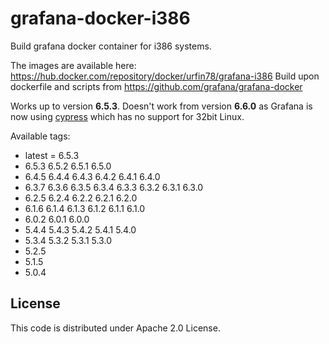 # grafana-docker-i386

Build grafana docker container for i386 systems.

The images are available here: https://hub.docker.com/repository/docker/urfin78/grafana-i386
Build upon dockerfile and scripts from https://github.com/grafana/grafana-docker

Works up to version **6.5.3**.
Doesn't work from version **6.6.0** as Grafana is now using [cypress](https://cypress.io) which has no support for 32bit Linux.

Available tags:
* latest = 6.5.3
* 6.5.3 6.5.2 6.5.1 6.5.0
* 6.4.5 6.4.4 6.4.3 6.4.2 6.4.1 6.4.0
* 6.3.7 6.3.6 6.3.5 6.3.4 6.3.3 6.3.2 6.3.1 6.3.0
* 6.2.5 6.2.4 6.2.2 6.2.1 6.2.0
* 6.1.6 6.1.4 6.1.3 6.1.2 6.1.1 6.1.0
* 6.0.2 6.0.1 6.0.0 
* 5.4.4 5.4.3 5.4.2 5.4.1 5.4.0 
* 5.3.4 5.3.2 5.3.1 5.3.0
* 5.2.5
* 5.1.5
* 5.0.4

## License
This code is distributed under Apache 2.0 License.
